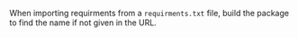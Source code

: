 When importing requirments from a `requirments.txt` file, build the package to find the name if not given in the URL.
